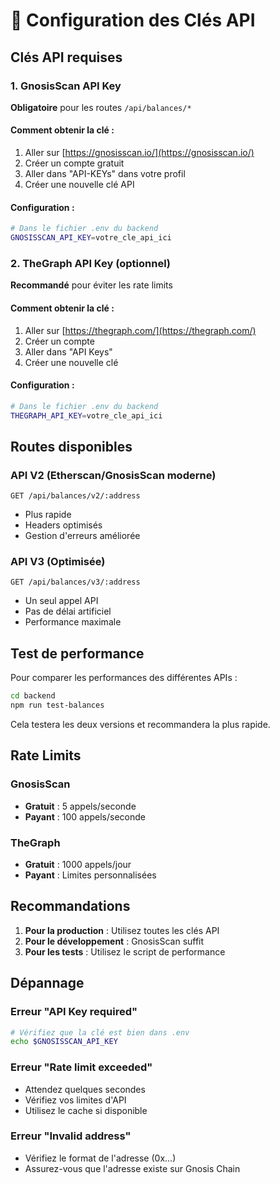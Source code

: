 # 🔑 Configuration des Clés API

## Clés API requises

### 1. GnosisScan API Key
**Obligatoire** pour les routes `/api/balances/*`

#### Comment obtenir la clé :
1. Aller sur [https://gnosisscan.io/](https://gnosisscan.io/)
2. Créer un compte gratuit
3. Aller dans "API-KEYs" dans votre profil
4. Créer une nouvelle clé API

#### Configuration :
```bash
# Dans le fichier .env du backend
GNOSISSCAN_API_KEY=votre_cle_api_ici
```

### 2. TheGraph API Key (optionnel)
**Recommandé** pour éviter les rate limits

#### Comment obtenir la clé :
1. Aller sur [https://thegraph.com/](https://thegraph.com/)
2. Créer un compte
3. Aller dans "API Keys"
4. Créer une nouvelle clé

#### Configuration :
```bash
# Dans le fichier .env du backend
THEGRAPH_API_KEY=votre_cle_api_ici
```

## Routes disponibles

### API V2 (Etherscan/GnosisScan moderne)
```
GET /api/balances/v2/:address
```
- Plus rapide
- Headers optimisés
- Gestion d'erreurs améliorée

### API V3 (Optimisée)
```
GET /api/balances/v3/:address
```
- Un seul appel API
- Pas de délai artificiel
- Performance maximale

## Test de performance

Pour comparer les performances des différentes APIs :

```bash
cd backend
npm run test-balances
```

Cela testera les deux versions et recommandera la plus rapide.

## Rate Limits

### GnosisScan
- **Gratuit** : 5 appels/seconde
- **Payant** : 100 appels/seconde

### TheGraph
- **Gratuit** : 1000 appels/jour
- **Payant** : Limites personnalisées


## Recommandations

1. **Pour la production** : Utilisez toutes les clés API
2. **Pour le développement** : GnosisScan suffit
3. **Pour les tests** : Utilisez le script de performance

## Dépannage

### Erreur "API Key required"
```bash
# Vérifiez que la clé est bien dans .env
echo $GNOSISSCAN_API_KEY
```

### Erreur "Rate limit exceeded"
- Attendez quelques secondes
- Vérifiez vos limites d'API
- Utilisez le cache si disponible

### Erreur "Invalid address"
- Vérifiez le format de l'adresse (0x...)
- Assurez-vous que l'adresse existe sur Gnosis Chain 
